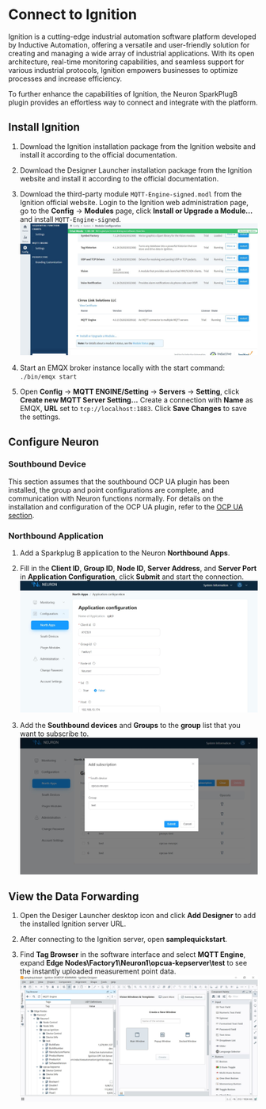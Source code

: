 # Connect to Ignition

Ignition is a cutting-edge industrial automation software platform developed by Inductive Automation, offering a versatile and user-friendly solution for creating and managing a wide array of industrial applications. With its open architecture, real-time monitoring capabilities, and seamless support for various industrial protocols, Ignition empowers businesses to optimize processes and increase efficiency.

To further enhance the capabilities of Ignition, the Neuron SparkPlugB plugin provides an effortless way to connect and integrate with the platform.

## Install Ignition

1. Download the Ignition installation package from the Ignition website and install it according to the official documentation.

2. Download the Designer Launcher installation package from the Ignition website and install it according to the official documentation.

3. Download the third-party module `MQTT-Engine-signed.modl` from the Ignition official website. Login to the Ignition web administration page, go to the **Config** -> **Modules** page, click **Install or Upgrade a Module...** and install `MQTT-Engine-signed`.
![ignition1](./assets/ignition1.jpg)

4. Start an EMQX broker instance locally with the start command: `./bin/emqx start`

5. Open **Config** -> **MQTT ENGINE/Setting** -> **Servers** -> **Setting**, click **Create new MQTT Server Setting...** Create a connection with **Name** as EMQX, **URL** set to `tcp://localhost:1883`. Click **Save Changes** to save the settings. 

## Configure Neuron

### Southbound Device

This section assumes that the southbound OCP UA plugin has been installed, the group and point configurations are complete, and communication with Neuron functions normally. For details on the installation and configuration of the OCP UA plugin, refer to the [OCP UA section](../../south-devices/opc-ua/overview.md).

### Northbound Application

1. Add a Sparkplug B application to the Neuron **Northbound Apps**.

2. Fill in the **Client ID**, **Group ID**, **Node ID**, **Server Address**, and **Server Port** in **Application Configuration**, click **Submit** and start the connection.
  ![ignition2](./assets/ignition2_en.jpg)

  

3. Add the **Southbound devices** and **Groups** to the **group** list that you want to subscribe to.
![ignition3](./assets/ignition3_en.jpg)

## View the Data Forwarding

1. Open the Desiger Launcher desktop icon and click **Add Designer** to add the installed Ignition server URL.

2. After connecting to the Ignition server, open **samplequickstart**.

3. Find **Tag Browser** in the software interface and select **MQTT Engine**, expand **Edge Nodes\Factory1\Neuron1\opcua-kepserver\test** to see the instantly uploaded measurement point data.
![ignition4](./assets/ignition4.jpg)